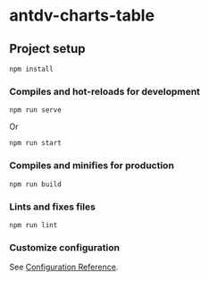 # antdv-charts-table

## Project setup
```
npm install
```

### Compiles and hot-reloads for development
```
npm run serve
```
Or
```
npm run start
```

### Compiles and minifies for production
```
npm run build
```

### Lints and fixes files
```
npm run lint
```

### Customize configuration
See [Configuration Reference](https://cli.vuejs.org/config/).
